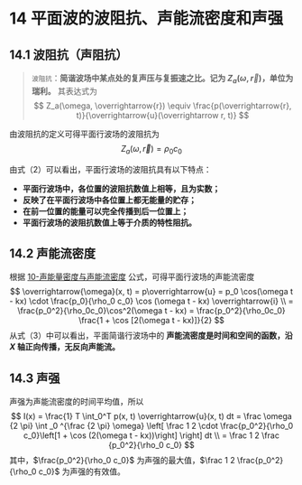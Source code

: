 # 14 平面波的波阻抗、声能流密度和声强

## 14.1 波阻抗（声阻抗）

> `波阻抗`：**简谐波场中某点处的复声压与复振速之比。记为 $Z_a(\omega, \overrightarrow{r})$，单位为瑞利。** 其表达式为
> $$
> Z_a(\omega, \overrightarrow{r}) \equiv \frac{p(\overrightarrow{r}, t)}{\overrightarrow{u}(\overrightarrow r, t)}
> $$

由波阻抗的定义可得平面行波场的波阻抗为
$$
Z_a(\omega, \overrightarrow{r}) = \rho_0 c_0
$$

由式（2）可以看出，平面行波场的波阻抗具有以下特点：

- **平面行波场中，各位置的波阻抗数值上相等，且为实数；**
- **反映了在平面行波场中各位置上都无能量的贮存；**
- **在前一位置的能量可以完全传播到后一位置上；**
- **平面行波场的波阻抗数值上等于介质的特性阻抗。**

## 14.2 声能流密度

根据 [10-声能量密度与声能流密度](./10-声能量密度与声能流密度.md) 公式，可得平面行波场的声能流密度
$$
\overrightarrow{\omega}(x, t) = p\overrightarrow{u} = p_0 \cos(\omega t - kx) \cdot \frac{p_0}{\rho_0 c_0} \cos (\omega t - kx) \overrightarrow{i} \\
= \frac{p_0^2}{\rho_0c_0}\cos^2(\omega t - kx) = \frac{p_0^2}{\rho_0c_0} \frac{1 + \cos [2(\omega t - kx)]}{2}
$$
从式（3）中可以看出，平面简谐行波场中的 **声能流密度是时间和空间的函数，沿 $X$ 轴正向传播，无反向声能流。**

## 14.3 声强

声强为声能流密度的时间平均值，所以
$$
I(x) = \frac{1} T \int_0^T p(x, t) \overrightarrow{u}(x, t) dt = \frac \omega {2 \pi} \int _0 ^{\frac {2 \pi} \omega} \left[ \frac 1 2 \cdot \frac{p_0^2}{\rho_0 c_0}\left[1 + \cos (2(\omega t - kx))\right] \right] dt \\
= \frac 1 2 \frac {p_0^2}{\rho_0 c_0}
$$
其中，$\frac{p_0^2}{\rho_0 c_0}$ 为声强的最大值，$\frac 1 2 \frac{p_0^2}{\rho_0 c_0}$ 为声强的有效值。

